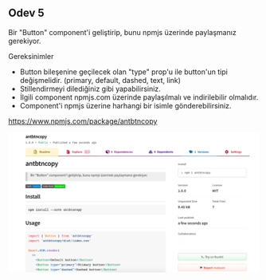 ## Odev 5

Bir "Button" component'i geliştirip, bunu npmjs üzerinde paylaşmanız gerekiyor.

Gereksinimler

- Button bileşenine geçilecek olan "type" prop'u ile button'un tipi değişmelidir. (primary, default, dashed, text, link)
- Stillendirmeyi dilediğiniz gibi yapabilirsiniz.
- İlgili component npmjs.com üzerinde paylaşılmalı ve indirilebilir olmalıdır.
- Component'i npmjs üzerine harhangi bir isimle gönderebilirsiniz.


<https://www.npmjs.com/package/antbtncopy>

![](./screen.png)